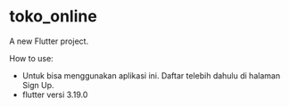 # toko_online

A new Flutter project.

How to use:

- Untuk bisa menggunakan aplikasi ini. Daftar telebih dahulu di halaman Sign Up.
- flutter versi 3.19.0
